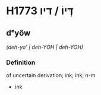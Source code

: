 # H1773 דְּיוֹ / דיו

## dᵉyôw

_(deh-yo' | deh-YOH | deh-YOH)_

### Definition

of uncertain derivation; ink; ink; n-m

- ink
